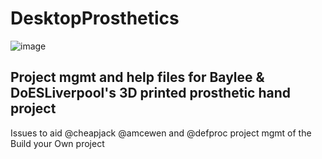 # DesktopProsthetics

![image](http://enablingthefuture.org/wp-content/uploads/2014/05/raptor-hand.jpg)
## Project mgmt and help files for Baylee &amp; DoESLiverpool's 3D printed prosthetic hand project

Issues to aid @cheapjack @amcewen and @defproc project mgmt of the Build your Own project

